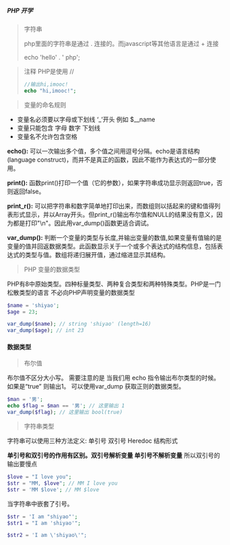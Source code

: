 ##### PHP 开学



> 字符串
>
> php里面的字符串是通过 . 连接的。而javascript等其他语言是通过 + 连接
>
> echo 'hello' . ' php';



> 注释 PHP是使用 //
>
> ```Php
> //输出hi,imooc!
> echo "hi,imooc!";
> ```



> 变量的命名规则

* 变量名必须要以字母或下划线 ‘_’开头  例如 $__name
* 变量只能包含 字母 数字 下划线 
* 变量名不允许包含空格



**echo():** 可以一次输出多个值，多个值之间用逗号分隔。echo是语言结构(language construct)，而并不是真正的函数，因此不能作为表达式的一部分使用。

**print():** 函数print()打印一个值（它的参数），如果字符串成功显示则返回true，否则返回false。

**print_r():** 可以把字符串和数字简单地打印出来，而数组则以括起来的键和值得列表形式显示，并以Array开头。但print_r()输出布尔值和NULL的结果没有意义，因为都是打印"\n"。因此用var_dump()函数更适合调试。

**var_dump():** 判断一个变量的类型与长度,并输出变量的数值,如果变量有值输的是变量的值并回返数据类型。此函数显示关于一个或多个表达式的结构信息，包括表达式的类型与值。数组将递归展开值，通过缩进显示其结构。



> PHP 变量的数据类型

PHP有8中原始类型。四种标量类型、两种复合类型和两种特殊类型。PHP是一门松散类型的语言 不必向PHP声明变量的数据类型 

```php
$name = 'shiyao';
$age = 23;

var_dump($name); // string 'shiyao' (length=16)
var_dump($age); // int 23
```



#### 数据类型

> 布尔值

布尔值不区分大小写。 需要注意的是 当我们用 echo 指令输出布尔类型的时候。 如果是“true”  则输出1。 可以使用var_dump 获取正则的数据类型。

```php
$man = '男';
echo $flag = $man == '男'; // 这里输出 1
var_dump($flag); // 这里输出 bool(true)
```



> 字符串类型

字符串可以使用三种方法定义: 单引号 双引号 Heredoc 结构形式 

**单引号和双引号的作用有区别。双引号解析变量 单引号不解析变量** 所以双引号的输出要慢点

```Php
$love = "I love you";
$str = "MM, $love"; // MM I love you 
$str = 'MM $love'; // MM $love
```

当字符串中嵌套了引号。

```php
$str = 'I am "shiyao"';
$str1 = "I am 'shiyao'";

$str2 = 'I am \'shiyao\'";
```







